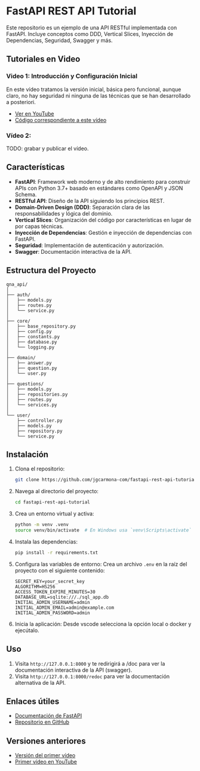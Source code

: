 # FastAPI REST API Tutorial

Este repositorio es un ejemplo de una API RESTful implementada con FastAPI. Incluye conceptos como DDD, Vertical Slices, Inyección de Dependencias, Seguridad, Swagger y más.


## Tutoriales en Video

### Video 1: Introducción y Configuración Inicial
En este vídeo tratamos la versión inicial, básica pero funcional, aunque claro, no hay seguridad ni ninguna de las técnicas que se han desarrollado a posteriori.

- [Ver en YouTube](https://youtu.be/9oUlpbcC8BQ)
- [Código correspondiente a este vídeo](https://github.com/jgcarmona-com/fastapi-rest-api-tutorial/tree/fa96b75)

### Vídeo 2: 
TODO: grabar y publicar el vídeo.

## Características

- **FastAPI**: Framework web moderno y de alto rendimiento para construir APIs con Python 3.7+ basado en estándares como OpenAPI y JSON Schema.
- **RESTful API**: Diseño de la API siguiendo los principios REST.
- **Domain-Driven Design (DDD)**: Separación clara de las responsabilidades y lógica del dominio.
- **Vertical Slices**: Organización del código por características en lugar de por capas técnicas.
- **Inyección de Dependencias**: Gestión e inyección de dependencias con FastAPI.
- **Seguridad**: Implementación de autenticación y autorización.
- **Swagger**: Documentación interactiva de la API.

## Estructura del Proyecto

```
qna_api/
│
├── auth/
│   ├── models.py
│   ├── routes.py
│   └── service.py
│
├── core/
│   ├── base_repository.py
│   ├── config.py
│   ├── constants.py
│   ├── database.py
│   └── logging.py
│
├── domain/
│   ├── answer.py
│   ├── question.py
│   └── user.py
│
├── questions/
│   ├── models.py
│   ├── repositories.py
│   ├── routes.py
│   └── services.py
│
└── user/
    ├── controller.py
    ├── models.py
    ├── repository.py
    └── service.py
```

## Instalación

1. Clona el repositorio:
    ```bash
    git clone https://github.com/jgcarmona-com/fastapi-rest-api-tutorial.git
    ```

2. Navega al directorio del proyecto:
    ```bash
    cd fastapi-rest-api-tutorial
    ```

3. Crea un entorno virtual y activa:
    ```bash
    python -m venv .venv
    source venv/bin/activate  # En Windows usa `venv\Scripts\activate`
    ```

4. Instala las dependencias:
    ```bash
    pip install -r requirements.txt
    ```

5. Configura las variables de entorno:
    Crea un archivo `.env` en la raíz del proyecto con el siguiente contenido:
    ```
    SECRET_KEY=your_secret_key
    ALGORITHM=HS256
    ACCESS_TOKEN_EXPIRE_MINUTES=30
    DATABASE_URL=sqlite:///./sql_app.db
    INITIAL_ADMIN_USERNAME=admin
    INITIAL_ADMIN_EMAIL=admin@example.com
    INITIAL_ADMIN_PASSWORD=admin
    ```

6. Inicia la aplicación:
    Desde vscode selecciona la opción local o docker y ejecútalo.

## Uso

1. Visita `http://127.0.0.1:8000` y te redirigirá a /doc para ver la documentación interactiva de la API (swagger).
2. Visita `http://127.0.0.1:8000/redoc` para ver la documentación alternativa de la API.

## Enlaces útiles

- [Documentación de FastAPI](https://fastapi.tiangolo.com/)
- [Repositorio en GitHub](https://github.com/jgcarmona-com/fastapi-rest-api-tutorial)

## Versiones anteriores

- [Versión del primer vídeo](https://github.com/jgcarmona-com/fastapi-rest-api-tutorial/tree/fa96b75)
- [Primer vídeo en YouTube](https://youtu.be/9oUlpbcC8BQ)
